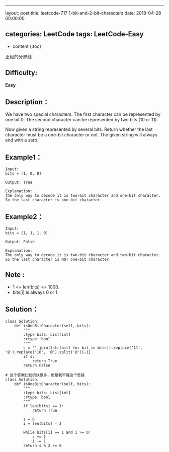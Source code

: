 
---
layout: post
title:  leetcode-717 1-bit-and-2-bit-characters
date:   2018-04-28 00:00:00

categories: LeetCode
tags: LeetCode-Easy
---

* content
{:toc}

正经的分界线





## Difficulty:

**Easy**

## Description：

We have two special characters. The first character can be represented by 
one bit 0. The second character can be represented by two bits (10 or 11).

Now given a string represented by several bits. Return whether the last 
character must be a one-bit character or not. The given string will always 
end with a zero.

## Example1：

```
Input: 
bits = [1, 0, 0]

Output: True

Explanation: 
The only way to decode it is two-bit character and one-bit character. 
So the last character is one-bit character.
```

## Example2：

```
Input: 
bits = [1, 1, 1, 0]

Output: False

Explanation: 
The only way to decode it is two-bit character and two-bit character. 
So the last character is NOT one-bit character.
```

## Note :

- 1 <= len(bits) <= 1000.
- bits[i] is always 0 or 1.

## Solution：

```
class Solution:
    def isOneBitCharacter(self, bits):
        """
        :type bits: List[int]
        :rtype: bool
        """
        s = ''.join([str(bit) for bit in bits]).replace('11', '@').replace('10', '@').split('@')[-1]
        if s:
            return True
        return False
        
# 这个答案比我的快很多，但是我不懂这个思路
class Solution:
    def isOneBitCharacter(self, bits):
        """
        :type bits: List[int]
        :rtype: bool
        """
        if len(bits) == 1: 
            return True 
        
        s = 0
        i = len(bits) - 2
        
        while bits[i] == 1 and i >= 0:
            s += 1
            i -= 1
        return s % 2 == 0
```